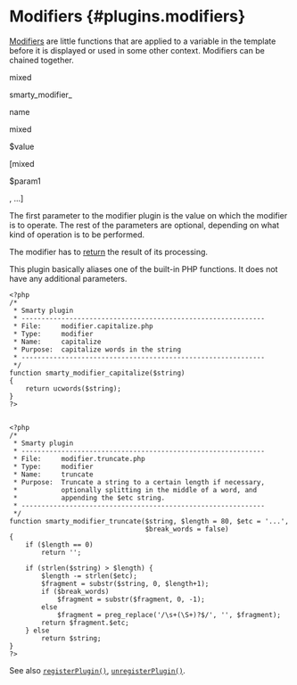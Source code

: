 Modifiers {#plugins.modifiers}
=========

[Modifiers](#language.modifiers) are little functions that are applied
to a variable in the template before it is displayed or used in some
other context. Modifiers can be chained together.

mixed

smarty\_modifier\_

name

mixed

\$value

\[mixed

\$param1

, \...\]

The first parameter to the modifier plugin is the value on which the
modifier is to operate. The rest of the parameters are optional,
depending on what kind of operation is to be performed.

The modifier has to [return](https://www.php.net/return) the result of its
processing.

This plugin basically aliases one of the built-in PHP functions. It does
not have any additional parameters.

    <?php
    /*
     * Smarty plugin
     * -------------------------------------------------------------
     * File:     modifier.capitalize.php
     * Type:     modifier
     * Name:     capitalize
     * Purpose:  capitalize words in the string
     * -------------------------------------------------------------
     */
    function smarty_modifier_capitalize($string)
    {
        return ucwords($string);
    }
    ?>


    <?php
    /*
     * Smarty plugin
     * -------------------------------------------------------------
     * File:     modifier.truncate.php
     * Type:     modifier
     * Name:     truncate
     * Purpose:  Truncate a string to a certain length if necessary,
     *           optionally splitting in the middle of a word, and
     *           appending the $etc string.
     * -------------------------------------------------------------
     */
    function smarty_modifier_truncate($string, $length = 80, $etc = '...',
                                      $break_words = false)
    {
        if ($length == 0)
            return '';

        if (strlen($string) > $length) {
            $length -= strlen($etc);
            $fragment = substr($string, 0, $length+1);
            if ($break_words)
                $fragment = substr($fragment, 0, -1);
            else
                $fragment = preg_replace('/\s+(\S+)?$/', '', $fragment);
            return $fragment.$etc;
        } else
            return $string;
    }
    ?>

See also [`registerPlugin()`](#api.register.plugin),
[`unregisterPlugin()`](#api.unregister.plugin).

